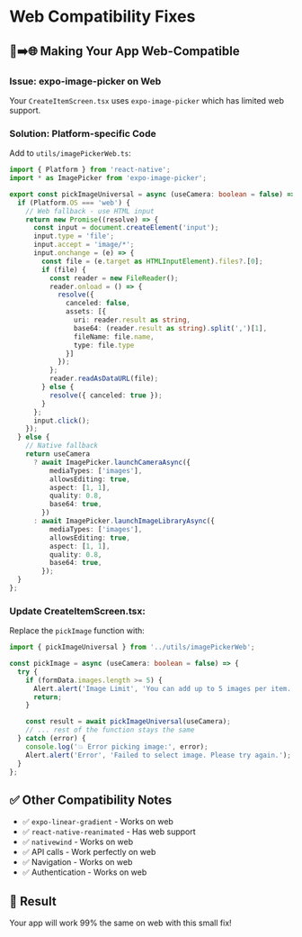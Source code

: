 # Web Compatibility Fixes

## 📱➡️🌐 Making Your App Web-Compatible

### Issue: expo-image-picker on Web
Your `CreateItemScreen.tsx` uses `expo-image-picker` which has limited web support.

### Solution: Platform-specific Code

Add to `utils/imagePickerWeb.ts`:
```typescript
import { Platform } from 'react-native';
import * as ImagePicker from 'expo-image-picker';

export const pickImageUniversal = async (useCamera: boolean = false) => {
  if (Platform.OS === 'web') {
    // Web fallback - use HTML input
    return new Promise((resolve) => {
      const input = document.createElement('input');
      input.type = 'file';
      input.accept = 'image/*';
      input.onchange = (e) => {
        const file = (e.target as HTMLInputElement).files?.[0];
        if (file) {
          const reader = new FileReader();
          reader.onload = () => {
            resolve({
              canceled: false,
              assets: [{
                uri: reader.result as string,
                base64: (reader.result as string).split(',')[1],
                fileName: file.name,
                type: file.type
              }]
            });
          };
          reader.readAsDataURL(file);
        } else {
          resolve({ canceled: true });
        }
      };
      input.click();
    });
  } else {
    // Native fallback
    return useCamera
      ? await ImagePicker.launchCameraAsync({
          mediaTypes: ['images'],
          allowsEditing: true,
          aspect: [1, 1],
          quality: 0.8,
          base64: true,
        })
      : await ImagePicker.launchImageLibraryAsync({
          mediaTypes: ['images'],
          allowsEditing: true,
          aspect: [1, 1],
          quality: 0.8,
          base64: true,
        });
  }
};
```

### Update CreateItemScreen.tsx:
Replace the `pickImage` function with:
```typescript
import { pickImageUniversal } from '../utils/imagePickerWeb';

const pickImage = async (useCamera: boolean = false) => {
  try {
    if (formData.images.length >= 5) {
      Alert.alert('Image Limit', 'You can add up to 5 images per item.');
      return;
    }

    const result = await pickImageUniversal(useCamera);
    // ... rest of the function stays the same
  } catch (error) {
    console.log('💥 Error picking image:', error);
    Alert.alert('Error', 'Failed to select image. Please try again.');
  }
};
```

## ✅ Other Compatibility Notes
- ✅ `expo-linear-gradient` - Works on web
- ✅ `react-native-reanimated` - Has web support
- ✅ `nativewind` - Works on web
- ✅ API calls - Work perfectly on web
- ✅ Navigation - Works on web
- ✅ Authentication - Works on web

## 🎯 Result
Your app will work 99% the same on web with this small fix! 
